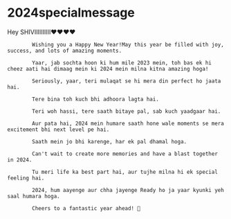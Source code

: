 # 2024specialmessage 
Hey SHIVIIIIIIIIII❤❤❤❤

            Wishing you a Happy New Year!May this year be filled with joy, success, and lots of amazing moments.
            
            Yaar, jab sochta hoon ki hum mile 2023 mein, toh bas ek hi cheez aati hai dimaag mein ki 2024 mein milna kitna amazing hoga!
            
            Seriously, yaar, teri mulaqat se hi mera din perfect ho jaata hai.
            
            Tere bina toh kuch bhi adhoora lagta hai.
            
            Teri woh hassi, tere saath bitaye pal, sab kuch yaadgaar hai.
            
            Aur pata hai, 2024 mein humare saath hone wale moments se mera excitement bhi next level pe hai.
            
            Saath mein jo bhi karenge, har ek pal dhamal hoga.
            
            Can't wait to create more memories and have a blast together in 2024.
            
            Tu meri life ka best part hai, aur tujhe milna hi ek special feeling hai.
            
            2024, hum aayenge aur chha jayenge Ready ho ja yaar kyunki yeh saal humara hoga.
            
            Cheers to a fantastic year ahead! 🎉
